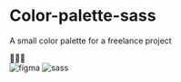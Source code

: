# Color-palette-sass
A small color palette for a freelance project

🖤🖤🖤<br>
<img alt="figma" src="https://img.shields.io/badge/Figma-F24E1E?style=for-the-badge&logo=figma&logoColor=white" />
<img alt="sass" src="https://img.shields.io/badge/Sass-CC6699?style=for-the-badge&logo=sass&logoColor=white" />
